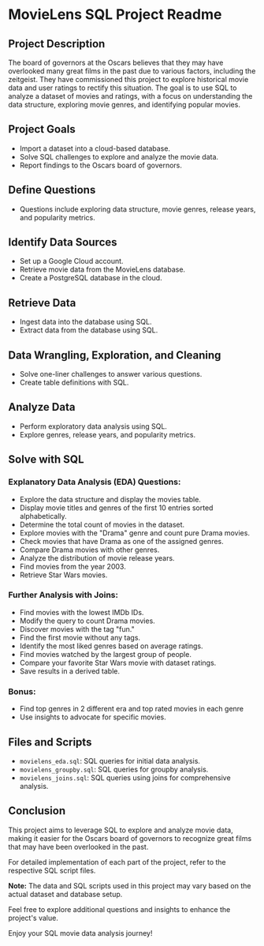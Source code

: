 # MovieLens SQL Project Readme

## Project Description

The board of governors at the Oscars believes that they may have overlooked many great films in the past due to various factors, including the zeitgeist. They have commissioned this project to explore historical movie data and user ratings to rectify this situation. The goal is to use SQL to analyze a dataset of movies and ratings, with a focus on understanding the data structure, exploring movie genres, and identifying popular movies.

## Project Goals

- Import a dataset into a cloud-based database.
- Solve SQL challenges to explore and analyze the movie data.
- Report findings to the Oscars board of governors.

## Define Questions

- Questions include exploring data structure, movie genres, release years, and popularity metrics.

## Identify Data Sources

- Set up a Google Cloud account.
- Retrieve movie data from the MovieLens database.
- Create a PostgreSQL database in the cloud.

## Retrieve Data

- Ingest data into the database using SQL.
- Extract data from the database using SQL.

## Data Wrangling, Exploration, and Cleaning

- Solve one-liner challenges to answer various questions.
- Create table definitions with SQL.

## Analyze Data

- Perform exploratory data analysis using SQL.
- Explore genres, release years, and popularity metrics.


## Solve with SQL

### Explanatory Data Analysis (EDA) Questions:

- Explore the data structure and display the movies table.
- Display movie titles and genres of the first 10 entries sorted alphabetically.
- Determine the total count of movies in the dataset.
- Explore movies with the "Drama" genre and count pure Drama movies.
- Check movies that have Drama as one of the assigned genres.
- Compare Drama movies with other genres.
- Analyze the distribution of movie release years.
- Find movies from the year 2003.
- Retrieve Star Wars movies.

### Further Analysis with Joins:

- Find movies with the lowest IMDb IDs.
- Modify the query to count Drama movies.
- Discover movies with the tag "fun."
- Find the first movie without any tags.
- Identify the most liked genres based on average ratings.
- Find movies watched by the largest group of people.
- Compare your favorite Star Wars movie with dataset ratings.
- Save results in a derived table.

### Bonus:

- Find top genres in 2 different era and top rated movies in each genre
- Use insights to advocate for specific movies.

## Files and Scripts

- `movielens_eda.sql`: SQL queries for initial data analysis.
- `movielens_groupby.sql`: SQL queries for groupby analysis.
- `movielens_joins.sql`: SQL queries using joins for comprehensive analysis.

## Conclusion

This project aims to leverage SQL to explore and analyze movie data, making it easier for the Oscars board of governors to recognize great films that may have been overlooked in the past.

For detailed implementation of each part of the project, refer to the respective SQL script files.

**Note:** The data and SQL scripts used in this project may vary based on the actual dataset and database setup.

Feel free to explore additional questions and insights to enhance the project's value.

Enjoy your SQL movie data analysis journey!
